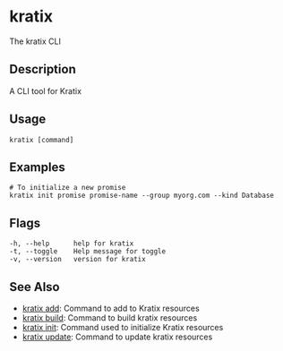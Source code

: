 # kratix
The kratix CLI

## Description
A CLI tool for Kratix

## Usage
```
kratix [command]
```

## Examples
```
# To initialize a new promise
kratix init promise promise-name --group myorg.com --kind Database
```

## Flags
```
-h, --help      help for kratix
-t, --toggle    Help message for toggle
-v, --version   version for kratix
```


## See Also


* [kratix add](/main/kratix-cli/reference/kratix-add): Command to add to Kratix resources
* [kratix build](/main/kratix-cli/reference/kratix-build): Command to build kratix resources
* [kratix init](/main/kratix-cli/reference/kratix-init): Command used to initialize Kratix resources
* [kratix update](/main/kratix-cli/reference/kratix-update): Command to update kratix resources
